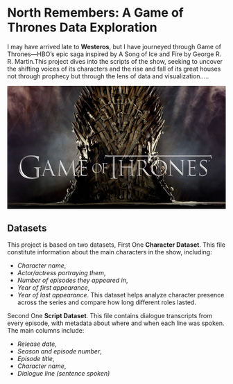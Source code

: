 # North Remembers: A Game of Thrones Data Exploration
I may have arrived late to **Westeros**, but I have journeyed through Game of Thrones—HBO’s epic saga inspired by A Song of Ice and Fire by George R. R. Martin.This project dives into the scripts of the show, seeking to uncover the shifting voices of its characters and the rise and fall of its great houses not through prophecy but through the lens of data and visualization.....



![GoT](./visuals/GoT.jpeg)


## Datasets
This project is based on two datasets, First One **Character Dataset**. This file constitute information about the main characters in the show, including: 
- *Character name*, 
- *Actor/actress portraying them*, 
- *Number of episodes they appeared in*, 
- *Year of first appearance*, 
- *Year of last appearance*. 
This dataset helps analyze character presence across the series and compare how long different roles lasted.

Second One **Script Dataset**. This file contains dialogue transcripts from every episode, with metadata about where and when each line was spoken. The main columns include: 
- *Release date*, 
- *Season and episode number*, 
- *Episode title*, 
- *Character name*, 
- *Dialogue line (sentence spoken)*

